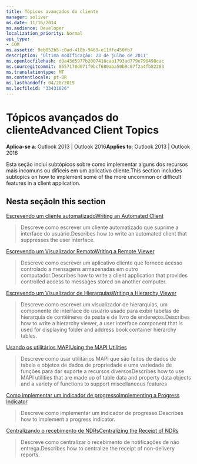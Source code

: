 ```yaml
---
title: Tópicos avançados do cliente
manager: soliver
ms.date: 11/16/2014
ms.audience: Developer
localization_priority: Normal
api_type:
- COM
ms.assetid: 9eb052b5-c0ad-418b-9469-e11ffe450fb7
description: 'Última modificação: 23 de julho de 2011'
ms.openlocfilehash: d0a43d5977b2007416caa1793ad779e790498cac
ms.sourcegitcommit: 8657170d071f9bcf680aba50b9c07f2a4fb82283
ms.translationtype: MT
ms.contentlocale: pt-BR
ms.lasthandoff: 04/28/2019
ms.locfileid: "33431026"
---
```

# <a name="advanced-client-topics"></a><span data-ttu-id="2d68d-103">Tópicos avançados do cliente</span><span class="sxs-lookup"><span data-stu-id="2d68d-103">Advanced Client Topics</span></span>

  
  
<span data-ttu-id="2d68d-104">**Aplica-se a**: Outlook 2013 | Outlook 2016</span><span class="sxs-lookup"><span data-stu-id="2d68d-104">**Applies to**: Outlook 2013 | Outlook 2016</span></span> 
  
<span data-ttu-id="2d68d-105">Esta seção inclui subtópicos sobre como implementar alguns dos recursos mais incomuns ou difíceis em um aplicativo cliente.</span><span class="sxs-lookup"><span data-stu-id="2d68d-105">This section includes subtopics on how to implement some of the more uncommon or difficult features in a client application.</span></span>
  
## <a name="in-this-section"></a><span data-ttu-id="2d68d-106">Nesta seção</span><span class="sxs-lookup"><span data-stu-id="2d68d-106">In this section</span></span>

[<span data-ttu-id="2d68d-107">Escrevendo um cliente automatizado</span><span class="sxs-lookup"><span data-stu-id="2d68d-107">Writing an Automated Client</span></span>](writing-an-automated-client.md)
  
> <span data-ttu-id="2d68d-108">Descreve como escrever um cliente automatizado que suprime a interface do usuário.</span><span class="sxs-lookup"><span data-stu-id="2d68d-108">Describes how to write an automated client that suppresses the user interface.</span></span>
    
[<span data-ttu-id="2d68d-109">Escrevendo um Visualizador Remoto</span><span class="sxs-lookup"><span data-stu-id="2d68d-109">Writing a Remote Viewer</span></span>](writing-a-remote-viewer.md)
  
> <span data-ttu-id="2d68d-110">Descreve como escrever um aplicativo cliente que fornece acesso controlado a mensagens armazenadas em outro computador.</span><span class="sxs-lookup"><span data-stu-id="2d68d-110">Describes how to write a client application that provides controlled access to messages stored on another computer.</span></span>
    
[<span data-ttu-id="2d68d-111">Escrevendo um Visualizador de Hierarquias</span><span class="sxs-lookup"><span data-stu-id="2d68d-111">Writing a Hierarchy Viewer</span></span>](writing-a-hierarchy-viewer.md)
  
> <span data-ttu-id="2d68d-112">Descreve como escrever um visualizador de hierarquias, um componente de interface do usuário usado para exibir tabelas de hierarquia de contêineres de pasta e de livro de endereços.</span><span class="sxs-lookup"><span data-stu-id="2d68d-112">Describes how to write a hierarchy viewer, a user interface component that is used for displaying folder and address book container hierarchy tables.</span></span>
    
[<span data-ttu-id="2d68d-113">Usando os utilitários MAPI</span><span class="sxs-lookup"><span data-stu-id="2d68d-113">Using the MAPI Utilities</span></span>](using-the-mapi-utilities.md)
  
> <span data-ttu-id="2d68d-114">Descreve como usar utilitários MAPI que são feitos de dados de tabela e objetos de dados de propriedade e uma variedade de funções para dar suporte a recursos diversos</span><span class="sxs-lookup"><span data-stu-id="2d68d-114">Describes how to use MAPI utilities that are made up of table data and property data objects and a variety of functions to support miscellaneous features</span></span>
    
[<span data-ttu-id="2d68d-115">Como implementar um indicador de progresso</span><span class="sxs-lookup"><span data-stu-id="2d68d-115">Implementing a Progress Indicator</span></span>](implementing-a-progress-indicator.md)
  
> <span data-ttu-id="2d68d-116">Descreve como implementar um indicador de progresso.</span><span class="sxs-lookup"><span data-stu-id="2d68d-116">Describes how to implement a progress indicator.</span></span>
    
[<span data-ttu-id="2d68d-117">Centralizando o recebimento de NDRs</span><span class="sxs-lookup"><span data-stu-id="2d68d-117">Centralizing the Receipt of NDRs</span></span>](centralizing-the-receipt-of-ndrs.md)
  
> <span data-ttu-id="2d68d-118">Descreve como centralizar o recebimento de notificações de não entrega.</span><span class="sxs-lookup"><span data-stu-id="2d68d-118">Describes how to centralize the receipt of non-delivery reports.</span></span>
    

